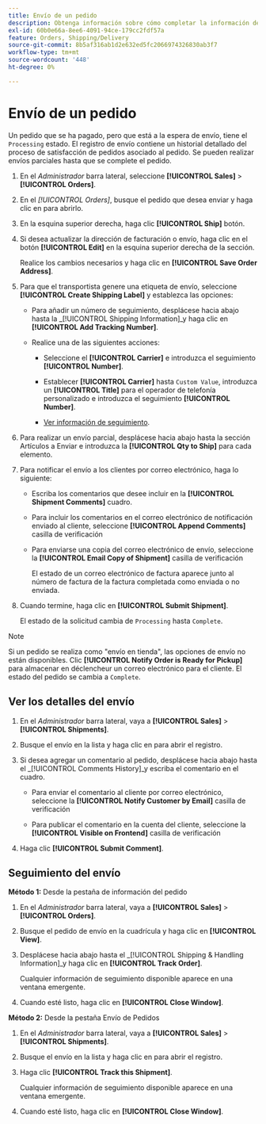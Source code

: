 ```yaml
---
title: Envío de un pedido
description: Obtenga información sobre cómo completar la información de envío de un pedido de procesamiento y consultar la información de envío y seguimiento.
exl-id: 60b0e66a-8ee6-4091-94ce-179cc2fdf57a
feature: Orders, Shipping/Delivery
source-git-commit: 8b5af316ab1d2e632ed5fc2066974326830ab3f7
workflow-type: tm+mt
source-wordcount: '448'
ht-degree: 0%

---
```


# Envío de un pedido

Un pedido que se ha pagado, pero que está a la espera de envío, tiene el `Processing` estado. El registro de envío contiene un historial detallado del proceso de satisfacción de pedidos asociado al pedido. Se pueden realizar envíos parciales hasta que se complete el pedido.

1. En el _Administrador_ barra lateral, seleccione **[!UICONTROL Sales]** > **[!UICONTROL Orders]**.

1. En el _[!UICONTROL Orders]_, busque el pedido que desea enviar y haga clic en para abrirlo.

1. En la esquina superior derecha, haga clic **[!UICONTROL Ship]** botón.

1. Si desea actualizar la dirección de facturación o envío, haga clic en el botón **[!UICONTROL Edit]** en la esquina superior derecha de la sección.

   Realice los cambios necesarios y haga clic en **[!UICONTROL Save Order Address]**.

1. Para que el transportista genere una etiqueta de envío, seleccione **[!UICONTROL Create Shipping Label]** y establezca las opciones:

   - Para añadir un número de seguimiento, desplácese hacia abajo hasta la _[!UICONTROL Shipping Information]_y haga clic en **[!UICONTROL Add Tracking Number]**.

   - Realice una de las siguientes acciones:

      - Seleccione el **[!UICONTROL Carrier]** e introduzca el seguimiento **[!UICONTROL Number]**.

      - Establecer **[!UICONTROL Carrier]** hasta `Custom Value`, introduzca un **[!UICONTROL Title]** para el operador de telefonía personalizado e introduzca el seguimiento **[!UICONTROL Number]**.

      - [Ver información de seguimiento](#track-the-shipment).

1. Para realizar un envío parcial, desplácese hacia abajo hasta la sección Artículos a Enviar e introduzca la **[!UICONTROL Qty to Ship]** para cada elemento.

1. Para notificar el envío a los clientes por correo electrónico, haga lo siguiente:

   - Escriba los comentarios que desee incluir en la **[!UICONTROL Shipment Comments]** cuadro.

   - Para incluir los comentarios en el correo electrónico de notificación enviado al cliente, seleccione **[!UICONTROL Append Comments]** casilla de verificación

   - Para enviarse una copia del correo electrónico de envío, seleccione la **[!UICONTROL Email Copy of Shipment]** casilla de verificación

     El estado de un correo electrónico de factura aparece junto al número de factura de la factura completada como enviada o no enviada.

1. Cuando termine, haga clic en **[!UICONTROL Submit Shipment]**.

   El estado de la solicitud cambia de `Processing` hasta `Complete`.

>[!NOTE]
>
>Si un pedido se realiza como &quot;envío en tienda&quot;, las opciones de envío no están disponibles. Clic **[!UICONTROL Notify Order is Ready for Pickup]** para almacenar en déclencheur un correo electrónico para el cliente. El estado del pedido se cambia a `Complete`.

## Ver los detalles del envío

1. En el _Administrador_ barra lateral, vaya a **[!UICONTROL Sales]** > **[!UICONTROL Shipments]**.

1. Busque el envío en la lista y haga clic en para abrir el registro.

1. Si desea agregar un comentario al pedido, desplácese hacia abajo hasta el _[!UICONTROL Comments History]_y escriba el comentario en el cuadro.

   - Para enviar el comentario al cliente por correo electrónico, seleccione la **[!UICONTROL Notify Customer by Email]** casilla de verificación

   - Para publicar el comentario en la cuenta del cliente, seleccione la **[!UICONTROL Visible on Frontend]** casilla de verificación

1. Haga clic **[!UICONTROL Submit Comment]**.

## Seguimiento del envío

**Método 1:** Desde la pestaña de información del pedido

1. En el _Administrador_ barra lateral, vaya a **[!UICONTROL Sales]** > **[!UICONTROL Orders]**.

1. Busque el pedido de envío en la cuadrícula y haga clic en **[!UICONTROL View]**.

1. Desplácese hacia abajo hasta el _[!UICONTROL Shipping & Handling Information]_y haga clic en **[!UICONTROL Track Order]**.

   Cualquier información de seguimiento disponible aparece en una ventana emergente.

1. Cuando esté listo, haga clic en **[!UICONTROL Close Window]**.

**Método 2:** Desde la pestaña Envío de Pedidos

1. En el _Administrador_ barra lateral, vaya a **[!UICONTROL Sales]** > **[!UICONTROL Shipments]**.

1. Busque el envío en la lista y haga clic en para abrir el registro.

1. Haga clic **[!UICONTROL Track this Shipment]**.

   Cualquier información de seguimiento disponible aparece en una ventana emergente.

1. Cuando esté listo, haga clic en **[!UICONTROL Close Window]**.
